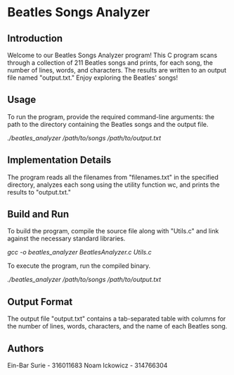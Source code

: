 # Beatles Songs Analyzer

## Introduction
Welcome to our Beatles Songs Analyzer program! This C program scans through a collection of 211 Beatles songs and prints, for each song, the number of lines, words, and characters. The results are written to an output file named "output.txt." Enjoy exploring the Beatles' songs!


## Usage
To run the program, provide the required command-line arguments: the path to the directory containing the Beatles songs and the output file.

*./beatles_analyzer /path/to/songs /path/to/output.txt*



## Implementation Details
The program reads all the filenames from "filenames.txt" in the specified directory, analyzes each song using the utility function wc, and prints the results to "output.txt."



## Build and Run
To build the program, compile the source file along with "Utils.c" and link against the necessary standard libraries.

*gcc -o beatles_analyzer BeatlesAnalyzer.c Utils.c*

To execute the program, run the compiled binary.

*./beatles_analyzer /path/to/songs /path/to/output.txt*



## Output Format
The output file "output.txt" contains a tab-separated table with columns for the number of lines, words, characters, and the name of each Beatles song.

## Authors
Ein-Bar Surie - 316011683
Noam Ickowicz - 314766304
